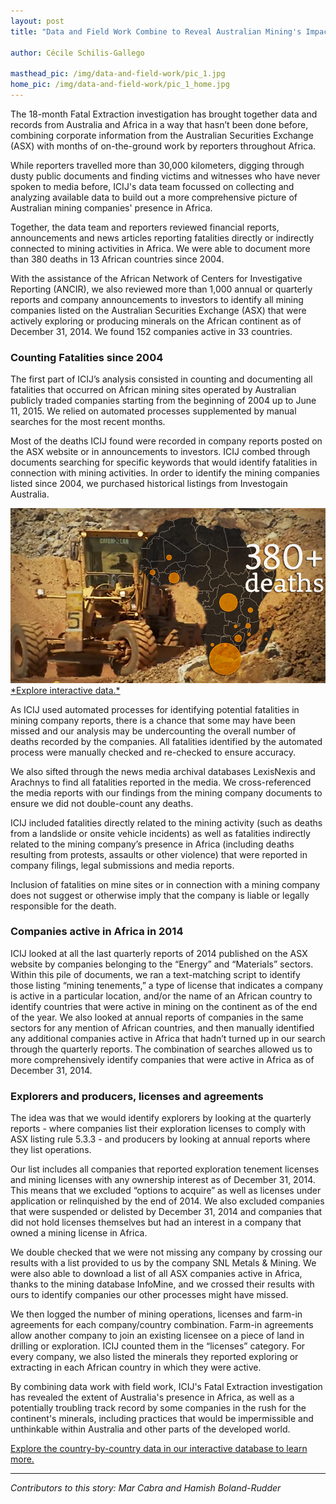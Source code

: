 ```yaml
---
layout: post
title: "Data and Field Work Combine to Reveal Australian Mining's Impact in Africa"

author: Cécile Schilis-Gallego

masthead_pic: /img/data-and-field-work/pic_1.jpg
home_pic: /img/data-and-field-work/pic_1_home.jpg
---
```


<span class="drop-cap">T</span>he 18-month Fatal Extraction investigation has brought together data and records from Australia and Africa in a way that hasn’t been done before, combining corporate information from the Australian Securities Exchange (ASX) with months of on-the-ground work by reporters throughout Africa.

While reporters travelled more than 30,000 kilometers, digging through dusty public documents and finding victims and witnesses who have never spoken to media before, ICIJ's data team focussed on collecting and analyzing available data to build out a more comprehensive picture of Australian mining companies' presence in Africa.

Together, the data team and reporters reviewed financial reports, announcements and news articles reporting fatalities directly or indirectly connected to mining activities in Africa. We were able to document more than 380 deaths in 13 African countries since 2004.

With the assistance of the African Network of Centers for Investigative Reporting (ANCIR), we also reviewed more than 1,000 annual or quarterly reports and company announcements to investors to identify all mining companies listed on the Australian Securities Exchange (ASX) that were actively exploring or producing minerals on the African continent as of December 31, 2014. We found 152 companies active in 33 countries. 

### Counting Fatalities since 2004

The first part of ICIJ’s analysis consisted in counting and documenting all fatalities that occurred on African mining sites operated by Australian publicly traded companies starting from the beginning of 2004 up to June 11, 2015. We relied on automated processes supplemented by manual searches for the most recent months.

Most of the deaths ICIJ found were recorded in company reports posted on the ASX website or in announcements to investors. ICIJ combed through documents searching for specific keywords that would identify fatalities in connection with mining activities. In order to identify the mining companies listed since 2004, we purchased historical listings from Investogain Australia.

<a href="/data.html" target="_blank">
<img src="/img/data-and-field-work/interactivethumb.jpg" class="img-responsive"/>
*Explore interactive data.*
</a>

As ICIJ used automated processes for identifying potential fatalities in mining company reports, there is a chance that some may have been missed and our analysis may be undercounting the overall number of deaths recorded by the companies. All fatalities identified by the automated process were manually checked and re-checked to ensure accuracy.

We also sifted through the news media archival databases LexisNexis and Arachnys to find all fatalities reported in the media. We cross-referenced the media reports with our findings from the mining company documents to ensure we did not double-count any deaths.

ICIJ included fatalities directly related to the mining activity (such as deaths from a landslide or onsite vehicle incidents) as well as fatalities indirectly related to the mining company’s presence in Africa (including deaths resulting from protests, assaults or other violence) that were reported in company filings, legal submissions and media reports. 

Inclusion of fatalities on mine sites or in connection with a mining company does not suggest or otherwise imply that the company is liable or legally responsible for the death. 

### Companies active in Africa in 2014

ICIJ looked at all the last quarterly reports of 2014 published on the ASX website by companies belonging to the “Energy” and “Materials” sectors. Within this pile of documents,  we ran a text-matching script to identify those listing “mining tenements,” a type of license that indicates a company is active in a particular location, and/or the name of an African country to identify countries that were active in mining on the continent as of the end of the year. We also looked at annual reports of companies in the same sectors for any mention of African countries, and then manually identified any additional companies active in Africa that hadn’t turned up in our search through the quarterly reports. The combination of searches allowed us to more comprehensively identify companies that were active in Africa as of December 31, 2014. 

### Explorers and producers, licenses and agreements

The idea was that we would identify explorers by looking at the quarterly reports - where companies list their exploration licenses to comply with ASX listing rule 5.3.3  - and producers by looking at annual reports where they list operations. 

Our list includes all companies that reported exploration tenement licenses and mining licenses with any ownership interest as of December 31, 2014. This means that we excluded “options to acquire” as well as licenses under application or relinquished by the end of 2014. We also excluded companies that were suspended or delisted by December 31, 2014 and companies that did not hold licenses themselves but had an interest in a company that owned a mining license in Africa. 

We double checked that we were not missing any company by crossing our results with a list provided to us by the company SNL Metals & Mining. We were also able to download a list of all ASX companies active in Africa, thanks to the mining database InfoMine, and we crossed their results with ours to identify companies our other processes might have missed. 

We then logged the number of mining operations, licenses and farm-in agreements for each company/country combination. Farm-in agreements allow another company to join an existing licensee on a piece of land in drilling or exploration. ICIJ counted them in the “licenses” category. For every company, we also listed the minerals they reported exploring or extracting in each African country in which they were active. 

By combining data work with field work, ICIJ's Fatal Extraction investigation has revealed the extent of Australia's presence in Africa, as well as a potentially troubling track record by some companies in the rush for the continent's minerals, including practices that would be impermissible and unthinkable within Australia and other parts of the developed world.

[Explore the country-by-country data in our interactive database to learn more.](/data.html)

<hr/>

*Contributors to this story: Mar Cabra and Hamish Boland-Rudder*
